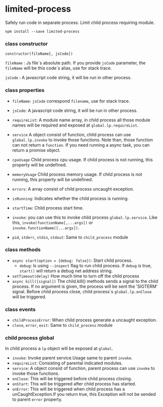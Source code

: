 # limited-process

Safely run code in separate process. Limit child process requiring module.

`npm install --save limited-process`

### class constructor
`constructor(fileName[, jsCode])`

`fileName` : Js file\`s absolute path. If you provide `jsCode` parameter, the `fileName` will be this code\`s alias, use for stack trace.

`jsCode` : A javascript code string, it will be run in other process.

### class properties
* `fileName`: `jsCode` correspond `filename`, use for stack trace.
* `jsCode`: A javascript code string, it will be run in other process.
* `requireList`: A module name array, in child process all those module names will be required and exposed at `global.lp.requireList`.
* `service` A object consist of function, child process can use `global.lp.invoke` to invoke those functions.
 Note than, those function can not return a `function`. If you need running a async task, you can return a promise object.
* `cpuUsage` Child process cpu usage. If child process is not running, this property will be undefined.
* `memoryUsage` Child process memory usage. If child process is not running, this property will be undefined.
* `errors`: A array consist of child process uncaught exception.
* `isRunning`: Indicates whether the child process is running.
* `startTime`: Child process start time.
* `invoke`: you can use this to invoke child process `global.lp.service`. Like this, `invoke(functionName[,...args])` or `invoke.functionName([...args])`.

* `pid`, `stderr`, `stdin`, `stdout`: Same to `child_process` module

### class methods
* `async start(option = {debug: false})`: Start child process.
    * `debug`: Is using `--inspect` flag to run child process. If `debug` is true, `start()` will return a debug net address string.
* `setTimeout(delay)` How much time to turn off the child process
* `async kill([signal])` The child.kill() methods sends a signal to the child process. If no argument is given, the process will be sent the 'SIGTERM' signal.
Before child process close, child process\`s `global.lp.onClose` will be triggered.

### class events

* `childProcessError`: When child process generate a uncaught exception.
* `close`, `error`, `exit`: Same to `child_process` module

### child process global
In child process a `lp` object will be exposed at `global`.
* `invoke`: Invoke parent service.Usage same to parent `invoke`.
* `requireList`: Consisting of parental indicated modules.
* `service`: A object consist of function, parent process can use `invoke` to invoke those functions.
* `onClose`: This will be triggered before child process closing.
* `onStart`: This will be triggered after child process has started.
* `onError`: This will be triggered when child process has a unCaughtException.If you return true, this Exception will not be sended to parent `error` property.

